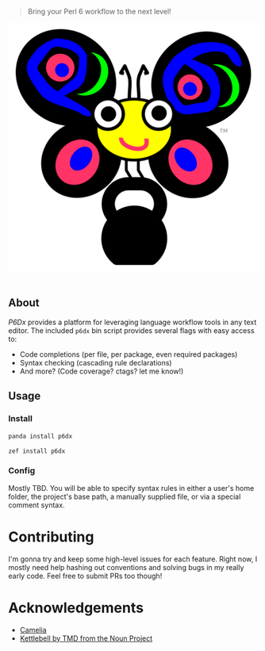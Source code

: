 > Bring your Perl 6 workflow to the next level!

<div align="center">
  <a href="http://github.com/madcapjake/p6dx">
    <img src="https://raw.githubusercontent.com/MadcapJake/p6dx/master/workout-camelia.png">
  </a>
</div>
<br>

## About

_P6Dx_ provides a platform for leveraging language workflow tools in any text editor.  The included `p6dx` bin script provides several flags with easy access to:

  * Code completions (per file, per package, even required packages)
  * Syntax checking (cascading rule declarations)
  * And more? (Code coverage? ctags? let me know!)

## Usage
### Install

```
panda install p6dx
```
```
zef install p6dx
```
### Config

Mostly TBD.  You will be able to specify syntax rules in either a user's home folder, the project's base path, a manually supplied file, or via a special comment syntax.

# Contributing

I'm gonna try and keep some high-level issues for each feature.  Right now, I mostly need help hashing out conventions and solving bugs in my really early code.  Feel free to submit PRs too though!

# Acknowledgements

* [Camelia](https://github.com/perl6/mu/blob/master/misc/camelia.txt)
* [Kettlebell by TMD from the Noun Project](https://thenounproject.com/term/kettlebell/253682)
